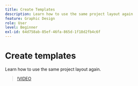 ```yaml
---
title: Create Templates
description: Learn how to use the same project layout again
feature: Graphic Design
role: User
level: Beginner
exl-id: 64d758ab-85ef-46fa-865d-1f18d2fb4c6f
---
```

# Create templates

Learn how to use the same project layout again.

>[!VIDEO](https://video.tv.adobe.com/v/3420208?quality=12&learn=on&hidetitle=true)
